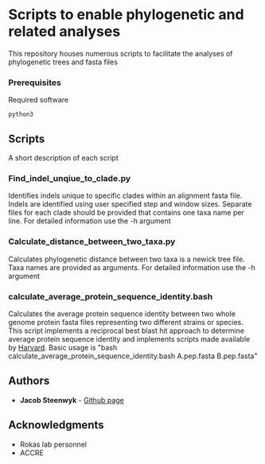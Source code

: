# Scripts to enable phylogenetic and related analyses

This repository houses numerous scripts to facilitate the analyses of phylogenetic trees and fasta files

### Prerequisites

Required software

```
python3
```

## Scripts

A short description of each script

### Find_indel_unqiue_to_clade.py
Identifies indels unique to specific clades within an alignment fasta file.
Indels are identified using user specified step and window sizes.
Separate files for each clade should be provided that contains one taxa name
per line.
For detailed information use the -h argument

### Calculate_distance_between_two_taxa.py
Calculates phylogenetic distance between two taxa is a newick tree file.
Taxa names are provided as arguments.
For detailed information use the -h argument

### calculate_average_protein_sequence_identity.bash
Calculates the average protein sequence identity between two whole genome
protein fasta files representing two different strains or species. This 
script implements a reciprocal best blast hit approach to determine average
protein sequence identity and implements scripts made available by [Harvard](http://archive.sysbio.harvard.edu/csb/resources/computational/scriptome/UNIX/Protocols/Sequences.html).
Basic usage is "bash calculate_average_protein_sequence_identity.bash A.pep.fasta B.pep.fasta"

## Authors

* **Jacob Steenwyk** - [Github page](https://jsteenwyk.github.io/)

## Acknowledgments

* Rokas lab personnel
* ACCRE

